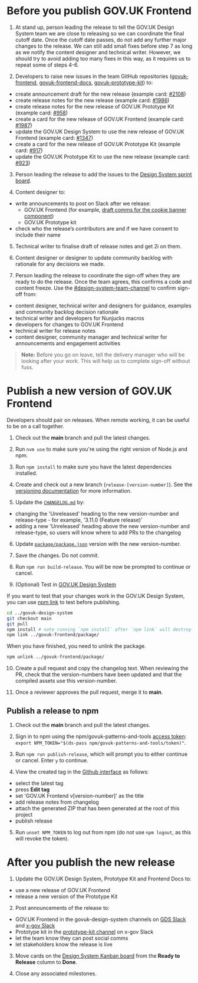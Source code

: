 # Before you publish GOV.UK Frontend

1. At stand up, person leading the release to tell the GOV.UK Design System team we are close to releasing so we can coordinate the final cutoff date. Once the cutoff date passes, do not add any further major changes to the release. We can still add small fixes before step 7 as long as we notify the content designer and technical writer. However, we should try to avoid adding too many fixes in this way, as it requires us to repeat some of steps 4-6.

2. Developers to raise new issues in the team GitHub repositories ([govuk-frontend](https://github.com/alphagov/govuk-frontend), [govuk-frontend-docs](https://github.com/alphagov/govuk-frontend-docs), [govuk-prototype-kit](https://github.com/alphagov/govuk-prototype-kit)) to:
  - create announcement draft for the new release (example card: [#2108](https://github.com/alphagov/govuk-frontend/issues/2108))
  - create release notes for the new release (example card: [#1986](https://github.com/alphagov/govuk-frontend/issues/1986))
  - create release notes for the new release of GOV.UK Prototype Kit (example card: [#958](https://github.com/alphagov/govuk-prototype-kit/issues/958))
  - create a card for the new release of GOV.UK Frontend (example card: [#1987](https://github.com/alphagov/govuk-frontend/issues/1987))
  - update the GOV.UK Design System to use the new release of GOV.UK Frontend (example card: [#1347](https://github.com/alphagov/govuk-design-system/issues/1347))
  - create a card for the new release of GOV.UK Prototype Kit (example card: [#917](https://github.com/alphagov/govuk-prototype-kit/issues/917))
  - update the GOV.UK Prototype Kit to use the new release (example card: [#923](https://github.com/alphagov/govuk-prototype-kit/issues/923))

3. Person leading the release to add the issues to the [Design System sprint board](https://github.com/orgs/alphagov/projects/4).

4. Content designer to:
  - write announcements to post on Slack after we release:
    - GOV.UK Frontend (for example, [draft comms for the cookie banner component](https://docs.google.com/document/d/1jVyMB7i94NOeflWaf3kE4Q4APMXGfluK3rOh74IHO08/edit))
    - GOV.UK Prototype kit
  - check who the release’s contributors are and if we have consent to include their name

5. Technical writer to finalise draft of release notes and get 2i on them.

6. Content designer or designer to update community backlog with rationale for any decisions we made.

7. Person leading the release to coordinate the sign-off when they are ready to do the release. Once the team agrees, this confirms a code and content freeze. Use the [#design-system-team-channel](https://gds.slack.com/app_redirect?channel=design-system-team-channel) to confirm sign-off from:
  - content designer, technical writer and designers for guidance, examples and community backlog decision rationale
  - technical writer and developers for Nunjucks macros
  - developers for changes to GOV.UK Frontend
  - technical writer for release notes
  - content designer, community manager and technical writer for announcements and engagement activities

> **Note:** Before you go on leave, tell the delivery manager who will be looking after your work. This will help us to complete sign-off without fuss.

# Publish a new version of GOV.UK Frontend

Developers should pair on releases. When remote working, it can be useful to be on a call together.

1. Check out the **main** branch and pull the latest changes.

2. Run `nvm use` to make sure you're using the right version of Node.js and npm.

3. Run `npm install` to make sure you have the latest dependencies installed.

4. Create and check out a new branch (`release-[version-number]`). See the [versioning documentation](/docs/contributing/versioning.md) for more information.

5. Update the [`CHANGELOG.md`](../../CHANGELOG.md) by:
  - changing the 'Unreleased' heading to the new version-number and release-type - for example, '3.11.0 (Feature release)'
  - adding a new 'Unreleased' heading above the new version-number and release-type, so users will know where to add PRs to the changelog

6. Update [`package/package.json`](../../package/package.json) version with the new version-number.

7. Save the changes. Do not commit.

8. Run `npm run build-release`. You will be now be prompted to continue or cancel.

9. (Optional) Test in [GOV.UK Design System](git@github.com:alphagov/govuk-design-system.git)

  If you want to test that your changes work in the GOV.UK Design System, you can use [npm link](https://docs.npmjs.com/cli/link) to test before publishing.

  ```bash
  cd ../govuk-design-system
  git checkout main
  git pull
  npm install # note running `npm install` after `npm link` will destroy the link.
  npm link ../govuk-frontend/package/
  ```

  When you have finished, you need to unlink the package.

  ```bash
  npm unlink ../govuk-frontend/package/
  ```

10. Create a pull request and copy the changelog text.
   When reviewing the PR, check that the version-numbers have been updated and that the compiled assets use this version-number.

11. Once a reviewer approves the pull request, merge it to **main**.

## Publish a release to npm

1. Check out the **main** branch and pull the latest changes.

2. Sign in to npm using the npm/govuk-patterns-and-tools [access token](https://github.com/alphagov/design-system-team-credentials/tree/main/npm/govuk-patterns-and-tools): `export NPM_TOKEN="$(ds-pass npm/govuk-patterns-and-tools/token)"`.

3. Run `npm run publish-release`, which will prompt you to either continue or cancel. Enter `y` to continue.

4. View the created tag in the [Github interface](https://github.com/alphagov/govuk-frontend/releases) as follows:
  - select the latest tag
  - press **Edit tag**
  - set 'GOV.UK Frontend v[version-number]' as the title
  - add release notes from changelog
  - attach the generated ZIP that has been generated at the root of this project
  - publish release

5. Run `unset NPM_TOKEN` to log out from npm (do not use `npm logout`, as this will revoke the token).

# After you publish the new release

1. Update the GOV.UK Design System, Prototype Kit and Frontend Docs to:
  - use a new release of GOV.UK Frontend
  - release a new version of the Prototype Kit

2. Post announcements of the release to:
  - GOV.UK Frontend in the govuk-design-system channels on [GDS Slack](https://gds.slack.com/app_redirect?channel=govuk-design-system) and [x-gov Slack](https://ukgovernmentdigital.slack.com/app_redirect?channel=govuk-design-system)
  - Prototype kit in the [prototype-kit channel](https://ukgovernmentdigital.slack.com/app_redirect?channel=prototype-kit) on x-gov Slack
  - let the team know they can post social comms
  - let stakeholders know the release is live

3. Move cards on the [Design System Kanban board](https://github.com/orgs/alphagov/projects/4) from the **Ready to Release** column to **Done**.

4. Close any associated milestones.
